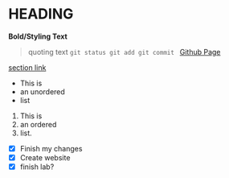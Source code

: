 

# HEADING
**Bold/Styling Text**
> quoting text
`git status
 git add
 git commit
`
[Github Page](https://github.com/BobaMilkTee/CSE110)

[section link](c3042709aa46cfbc7781d8850cc5900799979d30)

- This is
- an unordered
- list

1. This is
2. an ordered
3. list.

- [x] Finish my changes
- [x] Create website
- [x] finish lab?
